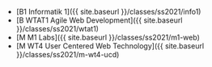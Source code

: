 * [B1 Informatik 1]({{ site.baseurl }}/classes/ss2021/info1)
* [B WTAT1 Agile Web Development]({{ site.baseurl }}/classes/ss2021/wtat1)
* [M M1 Labs]({{ site.baseurl }}/classes/ss2021/m1-web)
* [M WT4 User Centered Web Technology]({{ site.baseurl }}/classes/ss2021/m-wt4-ucd)
